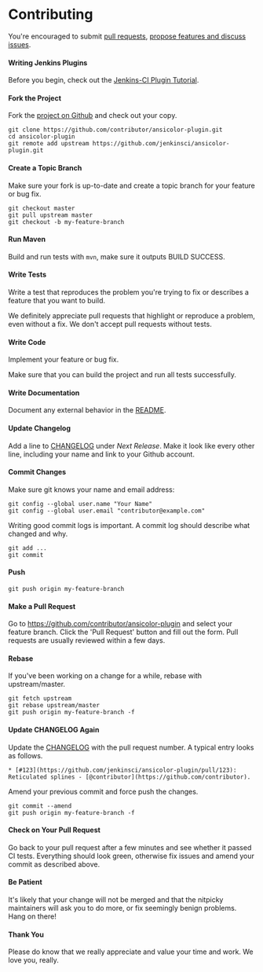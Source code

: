 Contributing
============

You're encouraged to submit [pull requests](https://github.com/jenkinsci/ansicolor-plugin/pulls), [propose features and discuss issues](https://github.com/jenkinsci/ansicolor-plugin/issues).

#### Writing Jenkins Plugins

Before you begin, check out the [Jenkins-CI Plugin Tutorial](https://wiki.jenkins-ci.org/display/JENKINS/Plugin+tutorial).

#### Fork the Project

Fork the [project on Github](https://github.com/jenkinsci/ansicolor-plugin) and check out your copy.

```
git clone https://github.com/contributor/ansicolor-plugin.git
cd ansicolor-plugin
git remote add upstream https://github.com/jenkinsci/ansicolor-plugin.git
```

#### Create a Topic Branch

Make sure your fork is up-to-date and create a topic branch for your feature or bug fix.

```
git checkout master
git pull upstream master
git checkout -b my-feature-branch
```

#### Run Maven

Build and run tests with `mvn`, make sure it outputs BUILD SUCCESS.

#### Write Tests

Write a test that reproduces the problem you're trying to fix or describes a feature that you want to build.

We definitely appreciate pull requests that highlight or reproduce a problem, even without a fix. We don't accept pull requests without tests.

#### Write Code

Implement your feature or bug fix.

Make sure that you can build the project and run all tests successfully.

#### Write Documentation

Document any external behavior in the [README](README.md).

#### Update Changelog

Add a line to [CHANGELOG](../CHANGELOG.md) under *Next Release*. Make it look like every other line, including your name and link to your Github account.

#### Commit Changes

Make sure git knows your name and email address:

```
git config --global user.name "Your Name"
git config --global user.email "contributor@example.com"
```

Writing good commit logs is important. A commit log should describe what changed and why.

```
git add ...
git commit
```

#### Push

```
git push origin my-feature-branch
```

#### Make a Pull Request

Go to https://github.com/contributor/ansicolor-plugin and select your feature branch. Click the 'Pull Request' button and fill out the form. Pull requests are usually reviewed within a few days.

#### Rebase

If you've been working on a change for a while, rebase with upstream/master.

```
git fetch upstream
git rebase upstream/master
git push origin my-feature-branch -f
```

#### Update CHANGELOG Again

Update the [CHANGELOG](../CHANGELOG.md) with the pull request number. A typical entry looks as follows.

```
* [#123](https://github.com/jenkinsci/ansicolor-plugin/pull/123): Reticulated splines - [@contributor](https://github.com/contributor).
```

Amend your previous commit and force push the changes.

```
git commit --amend
git push origin my-feature-branch -f
```

#### Check on Your Pull Request

Go back to your pull request after a few minutes and see whether it passed CI tests. Everything should look green, otherwise fix issues and amend your commit as described above.

#### Be Patient

It's likely that your change will not be merged and that the nitpicky maintainers will ask you to do more, or fix seemingly benign problems. Hang on there!

#### Thank You

Please do know that we really appreciate and value your time and work. We love you, really.
